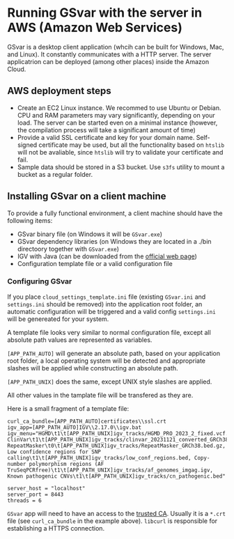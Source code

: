 # Running GSvar with the server in AWS (Amazon Web Services)

GSvar is a desktop client application (whcih can be built for Windows, Mac, and Linux). It constantly communicates with a HTTP server. The server applicatrion can be deployed (among other places) inside the Amazon Cloud.

## AWS deployment steps

* Create an EC2 Linux instance. We recommed to use Ubuntu or Debian. CPU and RAM parameters may vary significantly, depending on your load. The server can be started even on a minimal instance (however, the compilation process will take a significant amount of time)
* Provide a valid SSL certificate and key for your domain name. Self-signed certificate may be used, but all the functionality based on `htslib` will not be avaliable, since `htslib` will try to validate your certificate and fail.
* Sample data should be stored in a S3 bucket. Use `s3fs` utility to mount a bucket as a regular folder.

## Installing GSvar on a client machine

To provide a fully functional environment, a client machine should have the following items:

* GSvar binary file (on Windows it will be `GSvar.exe`)
* GSvar dependency libraries (on Windows they are located in a ./bin directoory together with `GSvar.exe`)
* IGV with Java (can be downloaded from the [official web page](https://igv.org/doc/desktop/#DownloadPage/))
* Configuration template file or a valid configuration file

### Configuring GSvar

If you place `cloud_settings_template.ini` file (existing `GSvar.ini` and `settings.ini` should be removed) into the application root folder, an automatic configuration will be triggered and a valid config `settings.ini` will be genereated for your system.

A template file looks very similar to normal configuration file, except all absolute path values are represented as variables.

`[APP_PATH_AUTO]` will generate an absolute path, based on your application root folder, a local operating system will be detected and appropriate slashes will be applied while constructing an absolute path.

`[APP_PATH_UNIX]` does the same, except UNIX style slashes are applied.

All other values in the tamplate file will be transfered as they are.

Here is a small fragment of a template file:

```
curl_ca_bundle=[APP_PATH_AUTO]certificates\\ssl.crt
igv_app=[APP_PATH_AUTO]IGV\\2.17.0\\igv.bat
igv_menu="HGMD\t1\t[APP_PATH_UNIX]igv_tracks/HGMD_PRO_2023_2_fixed.vcf.gz, ClinVar\t1\t[APP_PATH_UNIX]igv_tracks/clinvar_20231121_converted_GRCh38.vcf.gz, RepeatMasker\t0\t[APP_PATH_UNIX]igv_tracks/RepeatMasker_GRCh38.bed.gz, Low confidence regions for SNP calling\t1\t[APP_PATH_UNIX]igv_tracks/low_conf_regions.bed, Copy-number polymorphism regions (AF TruSeqPCRfree)\t1\t[APP_PATH_UNIX]igv_tracks/af_genomes_imgag.igv, Known pathogenic CNVs\t1\t[APP_PATH_UNIX]igv_tracks/cn_pathogenic.bed"

server_host = "localhost"
server_port = 8443
threads = 6
```
`GSvar` app will need to have an access to the [trusted CA](https://en.wikipedia.org/wiki/Certificate_authority). Usually it is a `*.crt` file (see `curl_ca_bundle` in the example above). `libcurl` is responsible for establishing a HTTPS connection.